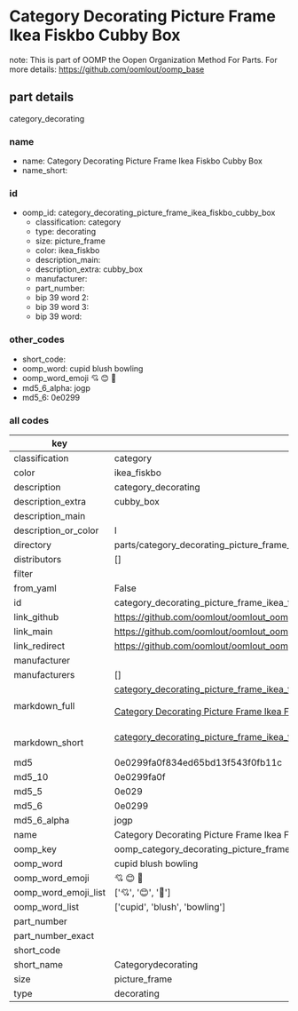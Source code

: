 # Category Decorating Picture Frame Ikea Fiskbo Cubby Box  

note: This is part of OOMP the Oopen Organization Method For Parts. For more details: https://github.com/oomlout/oomp_base

##  part details
  



category_decorating



### name
* name: Category Decorating Picture Frame Ikea Fiskbo Cubby Box
* name_short: 
### id
* oomp_id: category_decorating_picture_frame_ikea_fiskbo_cubby_box
  * classification: category
  * type: decorating
  * size: picture_frame
  * color: ikea_fiskbo
  * description_main: 
  * description_extra: cubby_box
  * manufacturer: 
  * part_number: 
  * bip 39 word 2: 
  * bip 39 word 3: 
  * bip 39 word: 

### other_codes
* short_code: 
* oomp_word: cupid blush bowling
* oomp_word_emoji :cupid: :blush: :bowling:
* md5_6_alpha: jogp
* md5_6: 0e0299









### all codes 
| key | value |  
| --- | --- |  
| classification | category |  
| color | ikea_fiskbo |  
| description | category_decorating |  
| description_extra | cubby_box |  
| description_main |  |  
| description_or_color | I  |  
| directory | parts/category_decorating_picture_frame_ikea_fiskbo_cubby_box |  
| distributors | [] |  
| filter |  |  
| from_yaml | False |  
| id | category_decorating_picture_frame_ikea_fiskbo_cubby_box |  
| link_github | https://github.com/oomlout/oomlout_oomp_version_1_messy/tree/main/parts/category_decorating_picture_frame_ikea_fiskbo_cubby_box |  
| link_main | https://github.com/oomlout/oomlout_oomp_version_1_messy/tree/main/parts/category_decorating_picture_frame_ikea_fiskbo_cubby_box |  
| link_redirect | https://github.com/oomlout/oomlout_oomp_version_1_messy/tree/main/parts/category_decorating_picture_frame_ikea_fiskbo_cubby_box |  
| manufacturer |  |  
| manufacturers | [] |  
| markdown_full | [category_decorating_picture_frame_ikea_fiskbo_cubby_box](none)<br>[](none)<br>[Category Decorating Picture Frame Ikea Fiskbo Cubby Box](none)<br><br> |  
| markdown_short | [category_decorating_picture_frame_ikea_fiskbo_cubby_box](none)<br><br> |  
| md5 | 0e0299fa0f834ed65bd13f543f0fb11c |  
| md5_10 | 0e0299fa0f |  
| md5_5 | 0e029 |  
| md5_6 | 0e0299 |  
| md5_6_alpha | jogp |  
| name | Category Decorating Picture Frame Ikea Fiskbo Cubby Box |  
| oomp_key | oomp_category_decorating_picture_frame_ikea_fiskbo_cubby_box |  
| oomp_word | cupid blush bowling |  
| oomp_word_emoji | :cupid: :blush: :bowling: |  
| oomp_word_emoji_list | [':cupid:', ':blush:', ':bowling:'] |  
| oomp_word_list | ['cupid', 'blush', 'bowling'] |  
| part_number |  |  
| part_number_exact |  |  
| short_code |  |  
| short_name | Categorydecorating |  
| size | picture_frame |  
| type | decorating |  

